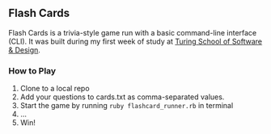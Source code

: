 ##  Flash Cards

Flash Cards is a trivia-style game run with a basic command-line interface (CLI). It was built during my first week of study at [Turing School of Software & Design](https://turing.io/).

### How to Play
1. Clone to a local repo
1. Add your questions to cards.txt as comma-separated values.
1. Start the game by running `ruby flashcard_runner.rb` in terminal
1. ...
1. Win!
